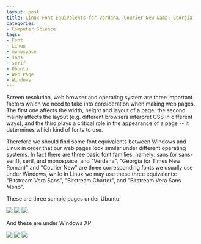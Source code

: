 ```yaml
---
layout: post
title: Linux Font Equivalents for Verdana, Courier New &amp; Georgia
categories:
- Computer Science
tags:
- Font
- Linux
- monospace
- sans
- serif
- Ubuntu
- Web Page
- Windows
---
```


Screen resolution, web browser and operating system are three important factors which we need to take into consideration when making web pages. The first one affects the width, height and layout of a page; the second mainly affects the layout (e.g. different browsers interpret CSS in different ways); and the third plays a critical role in the appearance of a page -- it determines which kind of fonts to use.

Therefore we should find some font equivalents between Windows and Linux in order that our web pages look similar under different operating systems. In fact there are three basic font families, namely: sans (or sans-serif), serif, and monospace, and "Verdana", "Georgia (or Times New Roman)" and "Courier New" are three corresponding fonts we usually use under Windows, while in Linux we may use these three equivalents: "Bitstream Vera Sans", "Bitstream Charter", and "Bitstream Vera Sans Mono".

These are three sample pages under Ubuntu:


[![](http://yihui.name/en/wp-content/uploads/1191816656_0.png)](http://yihui.name/en/wp-content/uploads/1191816656_1.png) [![](http://yihui.name/en/wp-content/uploads/1191816682_0.png)](http://yihui.name/en/wp-content/uploads/1191816682_1.png) [![](http://yihui.name/en/wp-content/uploads/1191816702_0.png)](http://yihui.name/en/wp-content/uploads/1191816702_1.png)


And these are under Windows XP:


[![](http://yihui.name/en/wp-content/uploads/1191836794_0.png)](http://yihui.name/en/wp-content/uploads/1191836794_1.png) [![](http://yihui.name/en/wp-content/uploads/1191836831_0.png)](http://yihui.name/en/wp-content/uploads/1191836831_1.png) [![](http://yihui.name/en/wp-content/uploads/1191836874_0.png)](http://yihui.name/en/wp-content/uploads/1191836874_1.png)
